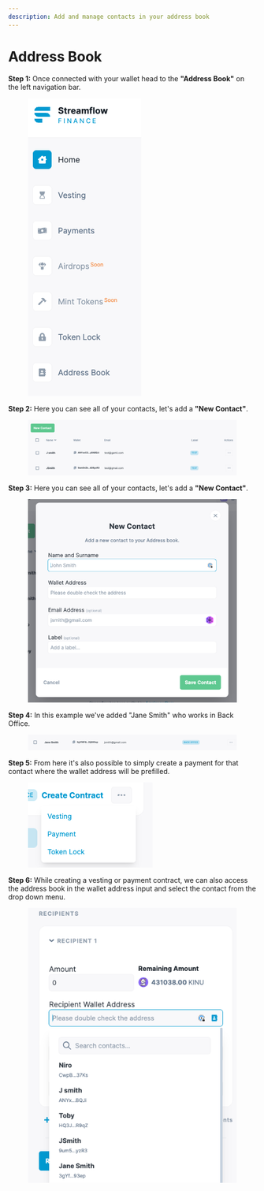 ```yaml
---
description: Add and manage contacts in your address book
---
```


# Address Book

**Step 1:** Once connected with your wallet head to the **"Address Book"** on the left navigation bar.&#x20;

<figure><img src="../.gitbook/assets/image (48).png" alt=""><figcaption></figcaption></figure>

**Step 2:** Here you can see all of your contacts, let's add a **"New Contact"**.

<figure><img src="../.gitbook/assets/image (49).png" alt=""><figcaption></figcaption></figure>

**Step 3:** Here you can see all of your contacts, let's add a **"New Contact"**.

<figure><img src="../.gitbook/assets/image (50).png" alt=""><figcaption></figcaption></figure>

**Step 4:** In this example we've added "Jane Smith" who works in Back Office.&#x20;

<figure><img src="../.gitbook/assets/image (51).png" alt=""><figcaption></figcaption></figure>

**Step 5:** From here it's also possible to simply create a payment for that contact where the wallet address will be prefilled.&#x20;

<figure><img src="../.gitbook/assets/image (52).png" alt=""><figcaption></figcaption></figure>

**Step 6:** While creating a vesting or payment contract, we can also access the address book in the wallet address input and select the contact from the drop down menu.&#x20;

<figure><img src="../.gitbook/assets/image (53).png" alt=""><figcaption></figcaption></figure>

